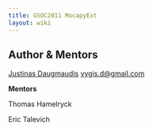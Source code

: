 ```yaml
---
title: GSOC2011 MocapyExt
layout: wiki
---
```


Author & Mentors
----------------

[Justinas Daugmaudis](User%3AJustinas_Daugmaudis "wikilink")
vygis.d@gmail.com

**Mentors**

  
Thomas Hamelryck

Eric Talevich


